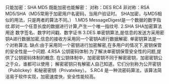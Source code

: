只能加密：SHA MD5
既能加密也能解密： 对称：DES RC4
                非对称：RSA
MD5/SHA（MD5常用于加密用户名密码，当用户验证时。 SHA加密，与MD5相似的用法，只是两者的算法不同。）
1.MD5
  MessageDigest是一个数据的数字指纹.即对一个任意长度的数据进行计算,产生一个唯一指纹号.
2.SHA
  SHA加密算法用途 数字签名、数字时间戳、数字证书
3.DES
  单密钥算法,是信息的发送方采用密钥A进行数据加密,信息的接收方采用同一个密钥A进行数据解密.
  单密钥算法是一个对称算法. 
  缺点:由于采用同一个密钥进行加密解密,在多用户的情况下,密钥保管的安全性是一个问题.
4.RSA
  公钥密码体制:为了解决单密钥保管安全性的问题,提供了公钥密码体制的概念.
  在公钥体制中，加密密钥不同于解密密钥，加密密钥公之于众，谁都可以使用；
解密密钥只有解密人自己知道。它们分别称为公开密钥（Publickey）和秘密密钥（Privatekey）。
5.RC4
  是一种流密码算法，该算法简洁易于软件实现，加密速度快，安全性能较高。
